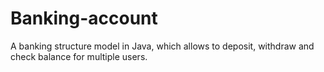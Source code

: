 # Banking-account
A banking structure model in Java, which allows to deposit, withdraw and check balance for multiple users.
